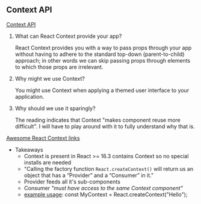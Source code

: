 ## Context API
[Context API](https://reactjs.org/docs/context.html)

1. What can React Context provide your app?

    React Context provides you with a way to pass props through your app without having to adhere to the standard top-down (parent-to-child) approach; in other words we can skip passing props through elements to which those props are irrelevant.

2. Why might we use Context?

    You might use Context when applying a themed user interface to your application.

3. Why should we use it sparingly?

    The reading indicates that Context "makes component reuse more difficult". I will have to play around with it to fully understand why that is. 

[Awesome React Context links](https://github.com/diegohaz/awesome-react-context)

  * Takeaways  
    * Context is present in React >= 16.3 contains Context so no special installs are needed
    * "Calling the factory function `React.createContext()` will return us an object that has a “Provider” and a “Consumer” in it."
    * Provider feeds all it's sub-components
    * Consumer _"must have access to the same Context component"_
    *  [example usage](https://www.youtube.com/watch?v=WhWqy-vxKS8):  const MyContext = React.createContext("Hello"); 
